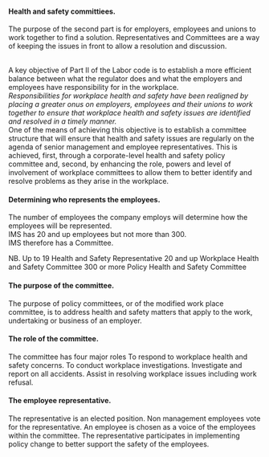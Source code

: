 #### Health and safety committiees.

The purpose of the second part is for employers, employees and unions to work together to find a solution. Representatives and Committees are a way of keeping the issues in front to allow a resolution and discussion.<br><br>

A key objective of Part II of the Labor code is to establish a more efficient balance between what the regulator does and what the employers and employees have responsibility for in the workplace. <br>
*Responsibilities for workplace health and safety have been realigned by placing a greater onus on employers, employees and their unions to work together to ensure that workplace health and safety issues are identified and resolved in a timely manner.* <br>
One of the means of achieving this objective is to establish a committee structure that will ensure that health and safety issues are regularly on the agenda of senior management and employee representatives. This is achieved, first, through a corporate-level health and safety policy committee and, second, by enhancing the role, powers and level of involvement of workplace committees to allow them to better identify and resolve problems as they arise in the workplace.


#### Determining who represents the employees.

The number of employees the company employs will determine how the employees will be represented. <br>
IMS has 20 and up employees but not more than 300. <br>
IMS therefore has a Committee.<br>

NB. Up to 19 Health and Safety Representative
20 and up Workplace Health and Safety Committee
300 or more Policy Health and Safety Committee



#### The purpose of the committee.
The purpose of policy committees, or of the modified work place committee, is to address health and safety matters that apply to the work, undertaking or business of an employer.

#### The role of the committee.
The committee has four major roles
To respond to workplace health and safety concerns.
To conduct workplace investigations.
Investigate and report on all accidents.
Assist in resolving workplace issues including work refusal.


#### The employee representative.
The representative is an elected position. Non management employees vote for the representative.
An employee is chosen as a voice of the employees within the committee. The representative participates in implementing policy change to better support the safety of the employees.


